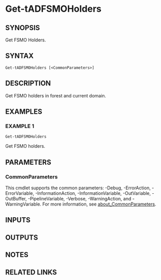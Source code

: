 # Get-tADFSMOHolders

## SYNOPSIS
Get FSMO Holders.

## SYNTAX

```
Get-tADFSMOHolders [<CommonParameters>]
```

## DESCRIPTION
Get FSMO holders in forest and current domain.

## EXAMPLES

### EXAMPLE 1
```
Get-tADFSMOHolders
```

Get FSMO holders.

## PARAMETERS

### CommonParameters
This cmdlet supports the common parameters: -Debug, -ErrorAction, -ErrorVariable, -InformationAction, -InformationVariable, -OutVariable, -OutBuffer, -PipelineVariable, -Verbose, -WarningAction, and -WarningVariable. For more information, see [about_CommonParameters](http://go.microsoft.com/fwlink/?LinkID=113216).

## INPUTS

## OUTPUTS

## NOTES

## RELATED LINKS
